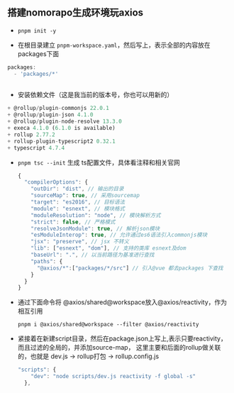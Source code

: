 ## 搭建nomorapo生成环境玩axios

- `pnpm init -y`

- 在根目录建立 `pnpm-workspace.yaml`，然后写上，表示全部的内容放在packages下面

```javascript
packages:
  - 'packages/*'
  
```

- 安装依赖文件（这是我当前的版本号，你也可以用新的）

```javascript
+ @rollup/plugin-commonjs 22.0.1
+ @rollup/plugin-json 4.1.0
+ @rollup/plugin-node-resolve 13.3.0
+ execa 4.1.0 (6.1.0 is available)
+ rollup 2.77.2
+ rollup-plugin-typescript2 0.32.1
+ typescript 4.7.4
```

- `pnpm tsc --init` 生成 ts配置文件，具体看注释和相关官网

  ```javascript
  {
    "compilerOptions": {
      "outDir": "dist", // 输出的目录
      "sourceMap": true, // 采用sourcemap
      "target": "es2016", // 目标语法
      "module": "esnext", // 模块格式
      "moduleResolution": "node", // 模块解析方式
      "strict": false, // 严格模式
      "resolveJsonModule": true, // 解析json模块
      "esModuleInterop": true, // 允许通过es6语法引入commonjs模块
      "jsx": "preserve", // jsx 不转义
      "lib": ["esnext", "dom"], // 支持的类库 esnext及dom
      "baseUrl": ".", // 以当前路径为基准进行查找
      "paths": {
        "@axios/*":["packages/*/src"] // 引入@vue 都去packages 下查找
      }
    }
  }
  ```

- 通过下面命令将 @axios/shared@workspace放入@axios/reactivity，作为相互引用

  `pnpm i @axios/shared@workspace --filter @axios/reactivity`

- 紧接着在新建script目录，然后在package.json上写上,表示只要reactivity，而且过滤的全局的，并添加source-map， 这里主要和后面的rollup做关联的，也就是 dev.js -> rollup打包 -> rollup.config.js

  ```javascript
  "scripts": {
      "dev": "node scripts/dev.js reactivity -f global -s"
    },
  ```

  
